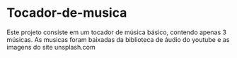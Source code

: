 # Tocador-de-musica
Este projeto consiste em um tocador de música básico, contendo apenas 3 músicas. As musicas foram baixadas da biblioteca de áudio do youtube e as imagens do site unsplash.com 
